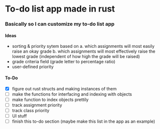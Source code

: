 # To-do list app made in rust

### Basically so I can customize my to-do list app

#### Ideas

- sorting & priority sytem based on
a. which assignments will most easily raise an okay grade
b. which assignments will most effectively raise the lowest grade (independent of how high the grade will be raised)
- grade criteria field (grade letter to percentage ratio)
- user-defined priority

#### To-Do

- [x] figure out rust structs and making instances of them
- [ ] make the functions for interfacing and indexing with objects
- [ ] make function to index objects prettily
- [ ] track assignment priority
- [ ] track class priority
- [ ] UI stuff
- [ ] finish this to-do section (maybe make this list in the app as an example)
